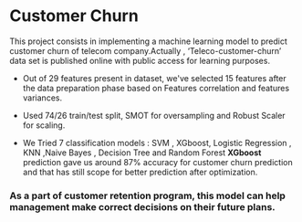 # Customer Churn 

This project consists in implementing a machine learning model to predict customer churn of telecom company.Actually , ‘Teleco-customer-churn’ data set is  published online with public access for learning purposes.

- Out of 29 features present in dataset,  we've selected 15 features after the data preparation phase based on Features correlation and features variances.

- Used 74/26 train/test split, SMOT for oversampling and Robust Scaler for scaling.

- We Tried 7 classification models : SVM , XGboost, Logistic Regression , KNN ,Naive Bayes , Decision Tree and Random Forest
**XGboost** prediction gave us around 87% accuracy for customer churn prediction and that has still scope for better prediction after optimization.

### As a part of customer retention program, this model can help management make correct decisions on their future plans.

